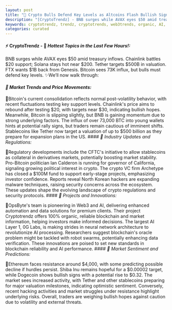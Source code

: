 ```yaml
---
layout: post
title: "🌅 Crypto Bulls Defend Key Levels as Altcoins Flash Bullish Signals"
description: "[CryptoTrendz] - BNB surges while AVAX eyes $50 amid treasury inflows. Chainlink battles $20 support; Solana stays hot near $200. Tether targets $500B in valuation. FTX wants $1B back from Genesis. Bitcoin sees 73K influx, but bulls must defend key levels."
keywords: cryptotrendz, trendz, cryptotrends, web3trends, organic, AI, Bitcoin, BTC, stablecoins, Market, Token, Digital, Dogecoin, Ethereum
categories: curated
---
```


#### ⚡ CryptoTrendz - 📌 *Hottest Topics in the Last Few Hours!:*

BNB surges while AVAX eyes $50 amid treasury inflows. Chainlink battles $20 support; Solana stays hot near $200. Tether targets $500B in valuation. FTX wants $1B back from Genesis. Bitcoin sees 73K influx, but bulls must defend key levels. ✨We’ll now walk through:


#### *🔖  Market Trends and Price Movements:*  

🔹Bitcoin's current consolidation reflects normal post-volatility behavior, with recent fluctuations testing key support levels. Chainlink's price aims to rebound after testing $20, with targets near $30, indicating bullish hopes. Meanwhile, Bitcoin is slipping slightly, but BNB is gaining momentum due to strong underlying factors. The influx of over 73,000 BTC into young wallets hints at potential rally signs, but traders remain cautious of imminent shifts. Stablecoins like Tether now target a valuation of up to $500 billion as they prepare for expansion plans in the US. #### *🔖  Industry Updates and Regulations:*  

🔹Regulatory developments include the CFTC's initiative to allow stablecoins as collateral in derivatives markets, potentially boosting market stability. Pro-Bitcoin politician Ian Calderon is running for governor of California, signaling growing political interest in crypto. The crypto VC firm Archetype has closed a $100M fund to support early-stage projects, emphasizing investor confidence. Reports reveal North Korean hackers are expanding malware techniques, raising security concerns across the ecosystem. These updates shape the evolving landscape of crypto regulations and security protocols. #### *🔖  Projects and Innovations:*  

🔹OpsByte's team is pioneering in Web3 and AI, delivering enhanced automation and data solutions for premium clients. Their project Cryptotrendz offers 100% organic, reliable blockchain and market information, helping investors make informed decisions. The largest AI Layer 1, 0G Labs, is making strides in neural network architecture to revolutionize AI processing. Researchers suggest blockchain's oracle problem might be tackled with robot swarms, potentially enhancing data verification. These innovations are poised to set new standards in blockchain reliability and AI performance. #### *🔖  Market Sentiment and Predictions:*  

🔹Ethereum faces resistance around $4,000, with some predicting possible decline if hurdles persist. Shiba Inu remains hopeful for a $0.00002 target, while Dogecoin shows bullish signs with a potential rise to $0.32. The market sees increased activity, with Tether and other stablecoins preparing for major valuation milestones, indicating optimistic sentiment. Conversely, recent hacking activities and market struggles under resistance highlight underlying risks. Overall, traders are weighing bullish hopes against caution due to volatility and external threats.